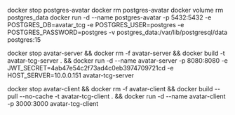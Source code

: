 docker stop postgres-avatar
docker rm postgres-avatar
docker volume rm postgres_data
docker run -d  --name postgres-avatar -p 5432:5432 -e POSTGRES_DB=avatar_tcg -e POSTGRES_USER=postgres -e POSTGRES_PASSWORD=postgres -v postgres_data:/var/lib/postgresql/data postgres:15

docker stop avatar-server &&
docker rm -f avatar-server &&
docker build -t avatar-tcg-server . &&
docker run -d --name avatar-server -p 8080:8080 -e JWT_SECRET=4ab47e54c2f73ad4c0eb3974709721cd -e HOST_SERVER=10.0.0.151 avatar-tcg-server 


docker stop avatar-client &&
docker rm -f avatar-client &&
docker build --pull --no-cache -t avatar-tcg-client . &&
docker run -d --name avatar-client -p 3000:3000 avatar-tcg-client